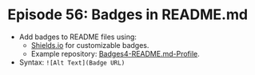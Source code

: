 # Episode 56: Badges in README.md

- Add badges to README files using:
  - [Shields.io](https://shields.io/) for customizable badges.
  - Example repository: [Badges4-README.md-Profile](https://github.com/alexandresanlim/Badges4-README.md-Profile).
- Syntax: `![Alt Text](Badge URL)`